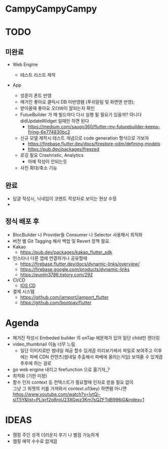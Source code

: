 # CampyCampyCampy


# TODO
미완료
----------------------------
* Web Engine
  * 테스트 리스트 제작

* App
  * 성훈이 폰트 반영
  * 매거진 좋아요 클릭시 DB 미반영됌 (푸쉬알림 및 화면엔 반영);
  * 받아올때 좋아요 오더바이 잘되는지 확인
  * FutueBuilder 가 매 빌드마다 다시 실행 될 필요가 있을까? 아니다 didUpdateWidget 일때만 하면 된다
    * https://medium.com/saugo360/flutter-my-futurebuilder-keeps-firing-6e774830bc2
  * 신규 모델 제작시 테스트 개념으로 code generation 형식으로 가보자
    * https://firebase.flutter.dev/docs/firestore-odm/defining-models
    * https://pub.dev/packages/freezed
  *   로깅 필요 Crashristic, Analytics
      * 아예 작성이 안되는듯
  * 사진 확대/축소 기능


완료
----------------------------
* 답글 작성시, 닉네임이 코멘트 작성자로 보이는 현상 수정
* 

## 정식 배포 후
* BlocBuilder 나 Provider들 Consumer 나 Selector 사용해서 최적화
* 버전 별 Git Tagging 해서 백업 및 Revert 정책 필요.
* Kakao
  * https://pub.dev/packages/kakao_flutter_sdk
* 인스타나 다른 앱에 연결하거나 공유할때
  * https://firebase.flutter.dev/docs/dynamic-links/overview/
  * https://firebase.google.com/products/dynamic-links
  * https://eunjin3786.tistory.com/292
* CI/CD
  * [IOS CD](https://docs.github.com/en/actions/deployment/deploying-xcode-applications/installing-an-apple-certificate-on-macos-runners-for-xcode-development)
* 결제 시스템
  * https://github.com/iamport/iamport_flutter
  * https://github.com/bootpay/flutter


# Agenda
* 매거진 작성시 Embeded builder 의 onTap 에문제가 있어 일단 child만 렌더링
* video_thumbnail 이놈 너무 느림
  * 일단 이미지로만 썸네일 제공 할수 있게끔 미리보기에서 파일로 보여주고 이후에는 파베 CDN 컨텐츠(썸네일 추출해서 파베에 올리는거임) 보여줄 수 있게끔  추후에 하는 걸로
* go web engine 내리고 firefunction 으로 옮기자,,?
* 최적화 (기한 미정)
* 함수 인자 context 등 컨텍스트가 필요할때 인자로 받을 필요 없이             
    그냥 그 위젯의 키를 가져와서 context.of(key) 하면됌
    아니면 https://www.youtube.com/watch?v=lytQi-slT5Y&list=PLjxrf2q8roU23XGwz3Km7sQZFTdB996iG&index=1

# IDEAS
* 캠핑 주인 성격 더러운지 후기 나 별점 가능하게
* 캠핑 예약 수수료 없게끔